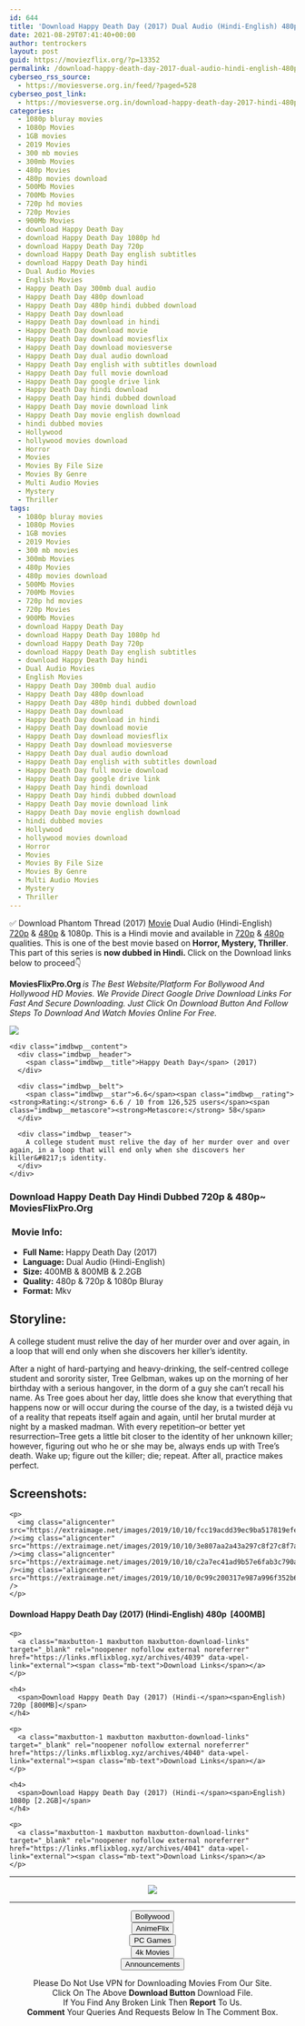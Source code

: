 ```yaml
---
id: 644
title: 'Download Happy Death Day (2017) Dual Audio (Hindi-English) 480p [400MB] || 720p [800MB] || 1080p [2.2GB]'
date: 2021-08-29T07:41:40+00:00
author: tentrockers
layout: post
guid: https://moviezflix.org/?p=13352
permalink: /download-happy-death-day-2017-dual-audio-hindi-english-480p-400mb-720p-800mb-1080p-2-2gb/
cyberseo_rss_source:
  - https://moviesverse.org.in/feed/?paged=528
cyberseo_post_link:
  - https://moviesverse.org.in/download-happy-death-day-2017-hindi-480p-720p-1080p/
categories:
  - 1080p bluray movies
  - 1080p Movies
  - 1GB movies
  - 2019 Movies
  - 300 mb movies
  - 300mb Movies
  - 480p Movies
  - 480p movies download
  - 500Mb Movies
  - 700Mb Movies
  - 720p hd movies
  - 720p Movies
  - 900Mb Movies
  - download Happy Death Day
  - download Happy Death Day 1080p hd
  - download Happy Death Day 720p
  - download Happy Death Day english subtitles
  - download Happy Death Day hindi
  - Dual Audio Movies
  - English Movies
  - Happy Death Day 300mb dual audio
  - Happy Death Day 480p download
  - Happy Death Day 480p hindi dubbed download
  - Happy Death Day download
  - Happy Death Day download in hindi
  - Happy Death Day download movie
  - Happy Death Day download moviesflix
  - Happy Death Day download moviesverse
  - Happy Death Day dual audio download
  - Happy Death Day english with subtitles download
  - Happy Death Day full movie download
  - Happy Death Day google drive link
  - Happy Death Day hindi download
  - Happy Death Day hindi dubbed download
  - Happy Death Day movie download link
  - Happy Death Day movie english download
  - hindi dubbed movies
  - Hollywood
  - hollywood movies download
  - Horror
  - Movies
  - Movies By File Size
  - Movies By Genre
  - Multi Audio Movies
  - Mystery
  - Thriller
tags:
  - 1080p bluray movies
  - 1080p Movies
  - 1GB movies
  - 2019 Movies
  - 300 mb movies
  - 300mb Movies
  - 480p Movies
  - 480p movies download
  - 500Mb Movies
  - 700Mb Movies
  - 720p hd movies
  - 720p Movies
  - 900Mb Movies
  - download Happy Death Day
  - download Happy Death Day 1080p hd
  - download Happy Death Day 720p
  - download Happy Death Day english subtitles
  - download Happy Death Day hindi
  - Dual Audio Movies
  - English Movies
  - Happy Death Day 300mb dual audio
  - Happy Death Day 480p download
  - Happy Death Day 480p hindi dubbed download
  - Happy Death Day download
  - Happy Death Day download in hindi
  - Happy Death Day download movie
  - Happy Death Day download moviesflix
  - Happy Death Day download moviesverse
  - Happy Death Day dual audio download
  - Happy Death Day english with subtitles download
  - Happy Death Day full movie download
  - Happy Death Day google drive link
  - Happy Death Day hindi download
  - Happy Death Day hindi dubbed download
  - Happy Death Day movie download link
  - Happy Death Day movie english download
  - hindi dubbed movies
  - Hollywood
  - hollywood movies download
  - Horror
  - Movies
  - Movies By File Size
  - Movies By Genre
  - Multi Audio Movies
  - Mystery
  - Thriller
---
```

<div class="thecontent clearfix">
  <p>
    ✅ Download Phantom Thread (2017) <a href="https://moviesverse.org.in/category/movies/" data-wpel-link="internal">Movie</a> Dual Audio (Hindi-English) <a href="https://moviesverse.org.in/720p-movies/" data-wpel-link="internal">720p</a>&nbsp;&&nbsp;<a href="https://moviesverse.org.in/480p-movies/" data-wpel-link="internal">480p</a> & 1080p. This is a Hindi movie and available in <a href="https://moviesverse.org.in/720p-movies/" data-wpel-link="internal">720p</a>&nbsp;&&nbsp;<a href="https://moviesverse.org.in/480p-movies/" data-wpel-link="internal">480p</a> qualities. This is one of the best movie based on <strong>Horror, Mystery, Thriller</strong>. This part of this series is <strong>now dubbed in <span>Hindi.&nbsp;</span></strong><span>Click on the Download links below to proceed👇</span>
  </p>
  
  <p>
    <strong><span>MoviesFlixPro.Org&nbsp;</span></strong><em>is The Best Website/Platform For Bollywood And Hollywood HD Movies. We Provide Direct Google Drive Download Links For Fast And Secure Downloading. Just Click On Download Button And Follow Steps To&nbsp;Download And Watch Movies Online For Free.</em>
  </p>
  
  <div class="imdbwp imdbwp--movie dark">
    <div class="imdbwp__thumb">
      <a class="imdbwp__link" target="_blank" title="Happy Death Day" href="https://www.imdb.com/title/tt5308322/" rel="nofollow external noopener noreferrer" data-wpel-link="external"><img class="imdbwp__img" src="https://m.media-amazon.com/images/M/MV5BYzZhY2E5NzQtMWVmNC00YmEzLTgxZDMtNjE2YmQ4ZTZiZGZjXkEyXkFqcGdeQXVyODQxMTI4MjM@._V1_SX300.jpg" /></a>
    </div>
    
    <div class="imdbwp__content">
      <div class="imdbwp__header">
        <span class="imdbwp__title">Happy Death Day</span> (2017)
      </div>
      
      <div class="imdbwp__belt">
        <span class="imdbwp__star">6.6</span><span class="imdbwp__rating"><strong>Rating:</strong> 6.6 / 10 from 126,525 users</span><span class="imdbwp__metascore"><strong>Metascore:</strong> 58</span>
      </div>
      
      <div class="imdbwp__teaser">
        A college student must relive the day of her murder over and over again, in a loop that will end only when she discovers her killer&#8217;s identity.
      </div>
    </div>
  </div>
  
  <h3>
    <span>Download Happy Death Day Hindi Dubbed 720p & 480p~ MoviesFlixPro.Org</span>
  </h3>
  
  <h3>
    <span>&nbsp;Movie Info:&nbsp;</span>
  </h3>
  
  <ul>
    <li>
      <strong>Full Name: </strong>Happy Death Day (2017)
    </li>
    <li>
      <strong>Language:</strong> Dual Audio (Hindi-English)
    </li>
    <li>
      <strong>Size:</strong> 400MB & 800MB & 2.2GB
    </li>
    <li>
      <strong>Quality:</strong> 480p & 720p & 1080p Bluray
    </li>
    <li>
      <strong>Format:</strong>&nbsp;Mkv
    </li>
  </ul>
  
  <h2>
    <span>Storyline:</span>
  </h2>
  
  <p>
    A college student must relive the day of her murder over and over again, in a loop that will end only when she discovers her killer’s identity.
  </p>
  
  <div>
    After a night of hard-partying and heavy-drinking, the self-centred college student and sorority sister, Tree Gelbman, wakes up on the morning of her birthday with a serious hangover, in the dorm of a guy she can’t recall his name. As Tree goes about her day, little does she know that everything that happens now or will occur during the course of the day, is a twisted déjà vu of a reality that repeats itself again and again, until her brutal murder at night by a masked madman. With every repetition–or better yet resurrection–Tree gets a little bit closer to the identity of her unknown killer; however, figuring out who he or she may be, always ends up with Tree’s death. Wake up; figure out the killer; die; repeat. After all, practice makes perfect.
  </div>
  
  <div class="summary_text">
    <h2>
      <span>Screenshots:</span>
    </h2>
    
    <p>
      <img class="aligncenter" src="https://extraimage.net/images/2019/10/10/fcc19acdd39ec9ba517819efe9aa7883.jpg" /><img class="aligncenter" src="https://extraimage.net/images/2019/10/10/3e807aa2a43a297c8f27c8f7ab09d8f7.jpg" /><img class="aligncenter" src="https://extraimage.net/images/2019/10/10/c2a7ec41ad9b57e6fab3c790a6f001a1.jpg" /><img class="aligncenter" src="https://extraimage.net/images/2019/10/10/0c99c200317e987a996f352b6aab4d4b.jpg" />
    </p>
  </div>
  
  <div class="inline canwrap">
    <h4>
      <span>Download Happy Death Day (2017) (Hindi-English) </span><span>480p&nbsp; [400MB]</span>
    </h4>
    
    <p>
      <a class="maxbutton-1 maxbutton maxbutton-download-links" target="_blank" rel="noopener nofollow external noreferrer" href="https://links.mflixblog.xyz/archives/4039" data-wpel-link="external"><span class="mb-text">Download Links</span></a>
    </p>
    
    <h4>
      <span>Download Happy Death Day (2017) (Hindi-</span><span>English) 720p [800MB]</span>
    </h4>
    
    <p>
      <a class="maxbutton-1 maxbutton maxbutton-download-links" target="_blank" rel="noopener nofollow external noreferrer" href="https://links.mflixblog.xyz/archives/4040" data-wpel-link="external"><span class="mb-text">Download Links</span></a>
    </p>
    
    <h4>
      <span>Download Happy Death Day (2017) (Hindi-</span><span>English) 1080p [2.2GB]</span>
    </h4>
    
    <p>
      <a class="maxbutton-1 maxbutton maxbutton-download-links" target="_blank" rel="noopener nofollow external noreferrer" href="https://links.mflixblog.xyz/archives/4041" data-wpel-link="external"><span class="mb-text">Download Links</span></a>
    </p>
  </div>
</div>

<center>
  </p> 
  
  <hr />
  
  <p>
    <a href="http://gdrivepro.xyz/join.php" data-wpel-link="external" target="_blank" rel="nofollow external noopener noreferrer"><img src="https://i.imgur.com/FhMdWdW.png" /></a>
  </p>
  
  <hr />
  
  <p>
    <a href="https://dogemovies.xyz" target="_blank" data-wpel-link="external" rel="nofollow external noopener noreferrer"><button class="button button5">Bollywood</button></a><br /> <a href="https://animeflix.in" target="_blank" data-wpel-link="external" rel="nofollow external noopener noreferrer"><button class="button button5">AnimeFlix</button></a><br /> <a href="https://gamesflix.net/" target="_blank" data-wpel-link="external" rel="nofollow external noopener noreferrer"><button class="button button5">PC Games</button></a><br /> <a href="https://uhdmovies.in" target="_blank" data-wpel-link="external" rel="nofollow external noopener noreferrer"><button class="button button5">4k Movies</button></a><br /> <a href="https://moviesverse.org.in/announcements/" target="_blank" data-wpel-link="internal" rel="noopener"><button class="button button5">Announcements</button></a>
  </p>
  
  <div class="alert alert-danger">
    Please Do Not Use VPN for Downloading Movies From Our Site.
  </div>
  
  <div class="alert alert-success">
    Click On The Above <strong>Download Button</strong> Download File.
  </div>
  
  <div class="alert alert-warning">
    If You Find Any Broken Link Then <strong>Report</strong> To Us.
  </div>
  
  <div class="alert alert-info">
    <strong>Comment</strong> Your Queries And Requests Below In The Comment Box.
  </div>
  
  <p>
    </center>
  </p>